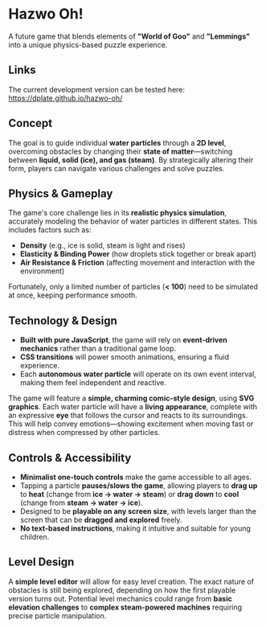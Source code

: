# Hazwo Oh!

A future game that blends elements of **"World of Goo"** and **"Lemmings"** into a unique physics-based puzzle experience.

## Links

The current development version can be tested here:\
https://dplate.github.io/hazwo-oh/

## Concept

The goal is to guide individual **water particles** through a **2D level**, overcoming obstacles by changing their **state of matter**—switching between **liquid, solid (ice), and gas (steam)**. By strategically altering their form, players can navigate various challenges and solve puzzles.

## Physics & Gameplay

The game's core challenge lies in its **realistic physics simulation**, accurately modeling the behavior of water particles in different states. This includes factors such as:

- **Density** (e.g., ice is solid, steam is light and rises)
- **Elasticity & Binding Power** (how droplets stick together or break apart)
- **Air Resistance & Friction** (affecting movement and interaction with the environment)

Fortunately, only a limited number of particles (**< 100**) need to be simulated at once, keeping performance smooth.

## Technology & Design

- **Built with pure JavaScript**, the game will rely on **event-driven mechanics** rather than a traditional game loop.
- **CSS transitions** will power smooth animations, ensuring a fluid experience.
- Each **autonomous water particle** will operate on its own event interval, making them feel independent and reactive.

The game will feature a **simple, charming comic-style design**, using **SVG graphics**. Each water particle will have a **living appearance**, complete with an expressive **eye** that follows the cursor and reacts to its surroundings. This will help convey emotions—showing excitement when moving fast or distress when compressed by other particles.

## Controls & Accessibility

- **Minimalist one-touch controls** make the game accessible to all ages.
- Tapping a particle **pauses/slows the game**, allowing players to **drag up** to **heat** (change from **ice → water → steam**) or **drag down** to **cool** (change from **steam → water → ice**).
- Designed to be **playable on any screen size**, with levels larger than the screen that can be **dragged and explored** freely.
- **No text-based instructions**, making it intuitive and suitable for young children.

## Level Design

A **simple level editor** will allow for easy level creation. The exact nature of obstacles is still being explored, depending on how the first playable version turns out. Potential level mechanics could range from **basic elevation challenges** to **complex steam-powered machines** requiring precise particle manipulation.  


